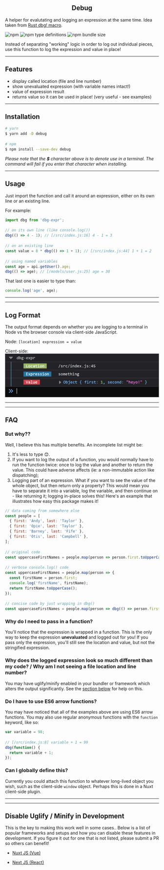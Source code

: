 <h2 align="center">Debug</h2>

A helper for evalutating and logging an expression at the same time. Idea taken from [Rust dbg! macro](https://doc.rust-lang.org/std/macro.dbg.html).

![npm](https://img.shields.io/npm/dw/dbg-expr)
![npm type definitions](https://img.shields.io/npm/types/typescript)
![npm bundle size](https://img.shields.io/bundlephobia/minzip/dbg-expr)

Instead of separating "working" logic in order to log out individual pieces, use this function to log the expression and value in place!

---

## Features

- display called location (file and line number)
- show unevaluated expression (with variable names intact!)
- value of expression result
- returns value so it can be used in place! (very useful - see examples)

---

## Installation

```bash
# yarn
$ yarn add -D debug

# npm
$ npm install --save-dev debug
```

_Please note that the **\$** character above is to denote use in a terminal. The command will fail if you enter that character when installing._

---

## Usage

Just import the function and call it around an expression, either on its own line or an existing line.

For example:

```js
import dbg from 'dbg-expr';

// on its own line (like console.log())
dbg(() => 4 - 1); // [/src/index.js:16] 4 - 1 = 3

// on an existing line
const value = 8 * dbg(() => 1 + 1); // [/src/index.js:44] 1 + 1 = 2

// using named variables
const age = api.getUser().age;
dbg(() => age); // [/models/user.js:25] age = 30
```

That last one is easier to type than:

```js
console.log('age', age);
```

---

---

## Log Format

The output format depends on whether you are logging to a terminal in Node vs the browser console via client-side JavaScript.

Node:
`[location] expression = value`

Client-side:
<img src="./dbg_console_example.png" alt="browser console example">

---

---

## FAQ

### But why??

Well, I believe this has multiple benefits. An incomplete list might be:

1. It's less to type 😊.
1. If you want to log the output of a function, you would normally have to run the function twice: once to log the value and another to return the value. This could have adverse affects (ie: a non-immutable action like dispatching);
1. Logging part of an expression. What if you want to see the value of the whole object, but then return only a property? This would mean you have to separate it into a variable, log the variable, and then continue on - like returning it; logging in-place solves this! Here's an example that illustrates how easy this package makes it!

```js
// data coming from somewhere else
const people = [
  { first: 'Andy', last: 'Taylor' },
  { first: 'Opie', last: 'Taylor' },
  { first: 'Barney', last: 'Fife' },
  { first: 'Otis', last: 'Campbell' },
];

// original code
const uppercaseFirstNames = people.map(person => person.first.toUpperCase());

// verbose console.log() code
const uppercaseFirstNames = people.map(person => {
  const firstName = person.first;
  console.log('firstName', firstName);
  return firstName.toUpperCase();
});

// concise code by just wrapping in dbg()
const uppercaseFirstNames = people.map(person => dbg(() => person.first).toUpperCase());
```

### Why do I need to pass in a function?

You'll notice that the expression is wrapped in a function. This is the only way to keep the expression **unevaluated** and logged out for you! If you pass only the expression, you'll still see the location and value, but not the stringified expression.

### Why does the logged expression look so much different than my code? / Why am I not seeing a file location and line number?

You may have uglify/minify enabled in your bundler or framework which alters the output significantly. See the [section below](#disable-uglify-/-minify-in-development) for help on this.

### Do I have to use ES6 arrow functions?

You may have noticed that all of the examples above are using ES6 arrow functions. You may also use regular anonymous functions with the `function` keyword, like so:

```js
var variable = 98;

// [/src/index.js:8] variable + 1 = 99
dbg(function() {
  return variable + 1;
});
```

### Can I globally define this?

Currently you could attach this function to whatever long-lived object you wish, such as the client-side `window` object. Perhaps this is done in a Nuxt client-side plugin.

---

---

## Disable Uglify / Minify in Development

This is the key to making this work well in some cases.. Below is a list of popular frameworks and setups and how you can disable these features in development. If you figure it out for one that is not listed, please submit a PR so others can benefit!

- [Nuxt JS (Vue)](https://github.com/nuxt/nuxt.js/issues/250#issuecomment-280681399)

- [Next JS (React)](https://gist.githubusercontent.com/arunoda/b4f8df6e2f12263aa6210265761aef67/raw/a8a11e51ac883a8a82a57c1a41a9236563172e40/next.config.js)
